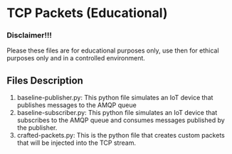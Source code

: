 # TCP Packets (Educational)
### Disclaimer!!!
Please these files are for educational purposes only, use then for ethical purposes only and in a controlled environment.

## Files Description
1. baseline-publisher.py: This python file simulates an IoT device that publishes messages to the AMQP queue
2. baseline-subscriber.py: This python file simulates an IoT device that subscribes to the AMQP queue and consumes messages published by the publisher.
3. crafted-packets.py: This is the python file that creates custom packets that will be injected into the TCP stream.
